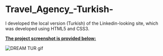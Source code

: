 ﻿# Travel_Agency_-Turkish-

 I developed the local version (Turkish) of the Linkedin-looking site, which was developed using HTML5 and CSS3.


 <strong><u>The project screenshot is provided below:</u></strong>

 ![DREAM TUR gif](https://github.com/erhantapanyigit/Travel_Agency_-Turkish-/assets/132780710/b2a1ce46-8189-4184-93b5-007ffa3b8a07)

